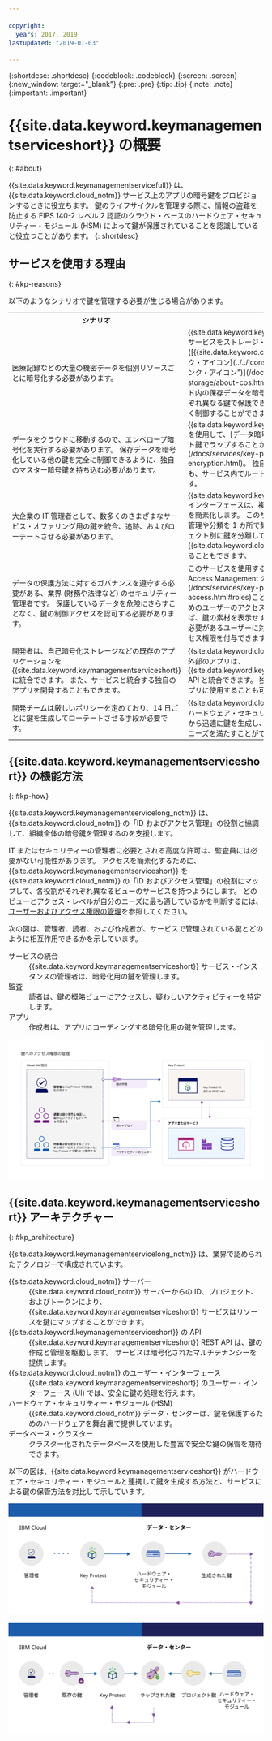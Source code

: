 ```yaml
---

copyright:
  years: 2017, 2019
lastupdated: "2019-01-03"

---
```


{:shortdesc: .shortdesc}
{:codeblock: .codeblock}
{:screen: .screen}
{:new_window: target="_blank"}
{:pre: .pre}
{:tip: .tip}
{:note: .note}
{:important: .important}

# {{site.data.keyword.keymanagementserviceshort}} の概要
{: #about}

{{site.data.keyword.keymanagementservicefull}} は、{{site.data.keyword.cloud_notm}} サービス上のアプリの暗号鍵をプロビジョンするときに役立ちます。 鍵のライフサイクルを管理する際に、情報の盗難を防止する FIPS 140-2 レベル 2 認証のクラウド・ベースのハードウェア・セキュリティー・モジュール (HSM) によって鍵が保護されていることを認識していると役立つことがあります。
{: shortdesc}

## サービスを使用する理由
{: #kp-reasons}

以下のようなシナリオで鍵を管理する必要が生じる場合があります。

<table>
  <tr>
    <th>シナリオ</th>
    <th>理由</th>
  </tr>
  <tr>
    <td>医療記録などの大量の機密データを個別リソースごとに暗号化する必要があります。</td>
    <td>{{site.data.keyword.keymanagementserviceshort}} サービスをストレージ・ソリューション ([{{site.data.keyword.cos_full_notm}} ![外部リンク・アイコン](../../icons/launch-glyph.svg "外部リンク・アイコン")](/docs/services/cloud-object-storage/about-cos.html) など) と統合して、クラウド内の保存データを暗号化できます。 各文書をそれぞれ異なる鍵で保護できるため、データをより細かく制御することができます。</td>
  </tr>
  <tr>
    <td>データをクラウドに移動するので、エンベロープ暗号化を実行する必要があります。 保存データを暗号化している他の鍵を完全に制御できるように、独自のマスター暗号鍵を持ち込む必要があります。</td>
    <td>{{site.data.keyword.keymanagementserviceshort}} を使用して、[データ暗号鍵を非常にセキュアなルート鍵でラップすることができます](/docs/services/key-protect/concepts/envelope-encryption.html)。 独自のルート鍵を持ち込むことも、サービス内でルート鍵を作成することもできます。</td>
  </tr>
  <tr>
    <td>大企業の IT 管理者として、数多くのさまざまなサービス・オファリング用の鍵を統合、追跡、およびローテートさせる必要があります。</td>
    <td>{{site.data.keyword.keymanagementserviceshort}} インターフェースは、複数の暗号化サービスの管理を簡素化します。 このサービスを使用すると、鍵の管理や分類を 1 カ所で集中的に行うことも、プロジェクト別に鍵を分離して別々の {{site.data.keyword.cloud_notm}} スペースに格納することもできます。</td>
  </tr>
  <tr>
    <td>データの保護方法に対するガバナンスを遵守する必要がある、業界 (財務や法律など) のセキュリティー管理者です。 保護しているデータを危険にさらすことなく、鍵の制御アクセスを認可する必要があります。</td>
    <td>このサービスを使用すると、[異なる Identity and Access Management の役割を割り当てる](/docs/services/key-protect/manage-access.html#roles)ことによって、鍵を管理するためのユーザーのアクセス権限を制御できます。 例えば、鍵の素材を表示せずに鍵の作成情報を表示する必要があるユーザーに対しては、読み取り専用アクセス権限を付与できます。</td>
  <tr>
    <td>開発者は、自己暗号化ストレージなどの既存のアプリケーションを {{site.data.keyword.keymanagementserviceshort}} に統合できます。 また、サービスと統合する独自のアプリを開発することもできます。</td>
    <td>{{site.data.keyword.cloud_notm}} 上、またはその外部のアプリは、
{{site.data.keyword.keymanagementserviceshort}} API と統合できます。 独自の既存の鍵をご使用のアプリに使用することも可能です。 </td>
  </tr>
  <tr>
    <td>開発チームは厳しいポリシーを定めており、14 日ごとに鍵を生成してローテートさせる手段が必要です。</td>
    <td>{{site.data.keyword.cloud_notm}} を使用すると、ハードウェア・セキュリティー・モジュール (HSM) から迅速に鍵を生成し、継続的にセキュリティーのニーズを満たすことができます。</td>
  </tr>
</table>

## {{site.data.keyword.keymanagementserviceshort}} の機能方法
{: #kp-how}

{{site.data.keyword.keymanagementservicelong_notm}} は、{{site.data.keyword.cloud_notm}} の「ID およびアクセス管理」の役割と協調して、組織全体の暗号鍵を管理するのを支援します。

IT またはセキュリティーの管理者に必要とされる高度な許可は、監査員には必要がない可能性があります。 アクセスを簡素化するために、{{site.data.keyword.keymanagementserviceshort}} を {{site.data.keyword.cloud_notm}} の「ID およびアクセス管理」の役割にマップして、各役割がそれぞれ異なるビューのサービスを持つようにします。 どのビューとアクセス・レベルが自分のニーズに最も適しているかを判断するには、[ユーザーおよびアクセス権限の管理](/docs/services/key-protect/manage-access.html#roles)を参照してください。

次の図は、管理者、読者、および作成者が、サービスで管理されている鍵とどのように相互作用できるかを示しています。

<dl>
  <dt>サービスの統合</dt>
    <dd>{{site.data.keyword.keymanagementserviceshort}} サービス・インスタンスの管理者は、暗号化用の鍵を管理します。</dd>
  <dt>監査</dt>
    <dd>読者は、鍵の概略ビューにアクセスし、疑わしいアクティビティーを特定します。</dd>
  <dt>アプリ</dt>
    <dd>作成者は、アプリにコーディングする暗号化用の鍵を管理します。</dd>
</dl>

![この図では、前述の定義リストで説明したコンポーネントと同じコンポーネントを示しています。](images/keys-use-cases_min.svg)

## {{site.data.keyword.keymanagementserviceshort}} アーキテクチャー
{: #kp_architecture}

{{site.data.keyword.keymanagementservicelong_notm}} は、業界で認められたテクノロジーで構成されています。

<dl>
  <dt>{{site.data.keyword.cloud_notm}} サーバー</dt>
    <dd>{{site.data.keyword.cloud_notm}} サーバーからの ID、プロジェクト、およびトークンにより、{{site.data.keyword.keymanagementserviceshort}} サービスはリソースを鍵にマップすることができます。</dd>
  <dt>{{site.data.keyword.keymanagementserviceshort}} の API</dt>
    <dd>{{site.data.keyword.keymanagementserviceshort}} REST API は、鍵の作成と管理を駆動します。 サービスは暗号化されたマルチテナンシーを提供します。</dd>
  <dt>{{site.data.keyword.cloud_notm}} のユーザー・インターフェース</dt>
    <dd>{{site.data.keyword.keymanagementserviceshort}} のユーザー・インターフェース (UI) では、安全に鍵の処理を行えます。</dd>
  <dt>ハードウェア・セキュリティー・モジュール (HSM)</dt>
    <dd>{{site.data.keyword.cloud_notm}} データ・センターは、鍵を保護するためのハードウェアを舞台裏で提供しています。</dd>
  <dt>データベース・クラスター</dt>
    <dd>クラスター化されたデータベースを使用した豊富で安全な鍵の保管を期待できます。</dd>
</dl>

以下の図は、{{site.data.keyword.keymanagementserviceshort}} がハードウェア・セキュリティー・モジュールと連携して鍵を生成する方法と、サービスによる鍵の保管方法を対比して示しています。

![この図では、鍵の生成方法を示しています。](images/generated-key_min.svg)

![この図では、既存の鍵の保管方法を示しています。](images/stored-key_min.svg)
